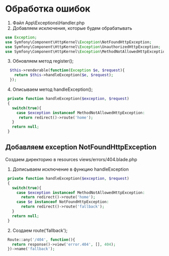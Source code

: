 # Обработка ошибок
1. Файл App\Exceptions\Handler.php
2. Добавляем исключения, которые будем обрабатывать 
```php
use Exception;
use Symfony\Component\HttpKernel\Exception\NotFoundHttpException;
use Symfony\Component\HttpKernel\Exception\UnauthorizedHttpException;
use Symfony\Component\HttpKernel\Exception\MethodNotAllowedHttpException;
```
3. Обновляем метод register();
```php
  $this->renderable(function(Exception $e, $request){
    return $this->handleException($e, $request);
  });
 ```
 4. Описываем метод handleException();
 ```php
  private function handleException($exception, $request)
  {
    switch(true){
      case $exception instanceof MethodNotAllowedHttpException:
       return redirect()->route('home');
    }
    return null;
  }
 
 ```
 ## Добавляем exception NotFoundHttpException
 Создаем директорию в resources views/errors/404.blade.php
 1. Дописываем исключение в функцию handleException
 ```php
  private function handleException($exception, $request)
  {
    switch(true){
      case $exception instanceof MethodNotAllowedHttpException:
        return redirect()->route('home');
      case $e instanceof NotFoundHttpException:
        return redirect()->route('fallback');
    }
    return null;
  }
 ```
 2. Создаем route('fallback');
 ```php
  Route::any('/404', function(){
    return response()->view('error.404', [], 404);
  })->name('fallback');
